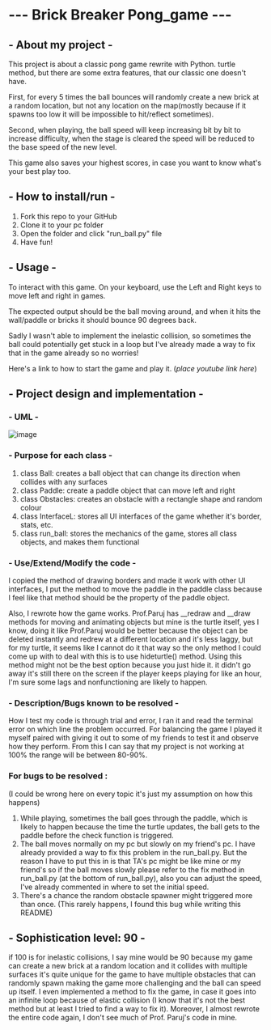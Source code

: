 # --- Brick Breaker Pong_game ---
## - About my project -
This project is about a classic pong game rewrite with Python. turtle method, but there are some extra features, that our classic one doesn't have.

First, for every 5 times the ball bounces will randomly create a new brick at a random location, but not any location on the map(mostly because if it spawns too low it will be impossible to hit/reflect sometimes).

Second, when playing, the ball speed will keep increasing bit by bit to increase difficulty, when the stage is cleared the speed will be reduced to the base speed of the new level.

This game also saves your highest scores, in case you want to know what's your best play too.

## - How to install/run -
1. Fork this repo to your GitHub 
2. Clone it to your pc folder
3. Open the folder and click "run_ball.py" file
4. Have fun!
 
## - Usage -
To interact with this game. On your keyboard, use the Left and Right keys to move left and right in games.

The expected output should be the ball moving around, and when it hits the wall/paddle or bricks it should bounce 90 degrees back. 

Sadly I wasn't able to implement the inelastic collision, so sometimes the ball could potentially get stuck in a loop but I've already made a way to fix that in the game already 
so no worries!

Here's a link to how to start the game and play it. 
(*place youtube link here*)
## - Project design and implementation -
### - UML -
![image](https://github.com/user-attachments/assets/208e071b-531b-4be2-b879-c270c13973c8)



### - Purpose for each class -
1. class Ball: creates a ball object that can change its direction when collides with any surfaces
2. class Paddle: create a paddle object that can move left and right
3. class Obstacles: creates an obstacle with a rectangle shape and random colour
4. class InterfaceL: stores all UI interfaces of the game whether it's border, stats, etc.
5. class run_ball: stores the mechanics of the game, stores all class objects, and makes them functional



### - Use/Extend/Modify the code -
I copied the method of drawing borders and made it work with other UI interfaces, I put the method to move the paddle in the paddle class because I feel like that method should be the property of the paddle object.

Also, I rewrote how the game works. Prof.Paruj has __redraw and __draw methods for moving and animating objects but mine is the turtle itself, yes I know, doing it like Prof.Paruj would be better because the object can be deleted instantly and redrew at a different location and it's less laggy, but for my turtle, it seems like I cannot do it that way so the only method I could come up with to deal with this is to use hideturtle() method. Using this method might not be the best option because you just hide it. it didn't go away it's still there on the screen if the player keeps playing for like an hour, I'm sure some lags and nonfunctioning are likely to happen.

### - Description/Bugs known to be resolved -
How I test my code is through trial and error, I ran it and read the terminal error on which line the problem occurred. For balancing the game I played it myself paired with giving it out to some of my friends to test it and observe how they perform. From this I can say that my project is not working at 100% the range will be between 80-90%. 

### For bugs to be resolved : 
(I could be wrong here on every topic it's just my assumption on how this happens)
1. While playing, sometimes the ball goes through the paddle, which is likely to happen because the time the turtle updates, the ball gets to the paddle before the check function is triggered.
2. The ball moves normally on my pc but slowly on my friend's pc. I have already provided a way to fix this problem in the run_ball.py. But the reason I have to put this in is that TA's pc might be like mine or my friend's so if the ball moves slowly please refer to the fix method in run_ball.py (at the bottom of run_ball.py), also you can adjust the speed, I've already commented in where to set the initial speed.
3. There's a chance the random obstacle spawner might triggered more than once. (This rarely happens, I found this bug while writing this README)

## - Sophistication level: 90 -
if 100 is for inelastic collisions, I say mine would be 90 because my game can create a new brick at a random location and it collides with multiple surfaces it's quite unique for the game to have multiple obstacles that can randomly spawn making the game more challenging and the ball can speed up itself. I even implemented a method to fix the game, in case it goes into an infinite loop because of elastic collision (I know that it's not the best method but at least I tried to find a way to fix it). Moreover, I almost rewrote the entire code again, I don't see much of Prof. Paruj's code in mine.

